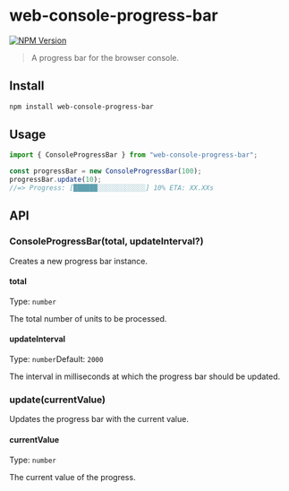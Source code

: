 # web-console-progress-bar

[![NPM Version](https://img.shields.io/npm/v/web-console-progress-bar.svg)](https://www.npmjs.com/package/web-console-progress-bar)

> A progress bar for the browser console.

## Install

```sh
npm install web-console-progress-bar
```

## Usage

```js
import { ConsoleProgressBar } from "web-console-progress-bar";

const progressBar = new ConsoleProgressBar(100);
progressBar.update(10);
//=> Progress: [██████░░░░░░░░░░░░] 10% ETA: XX.XXs
```

## API

### ConsoleProgressBar(total, updateInterval?)

Creates a new progress bar instance.

#### total

Type: `number`

The total number of units to be processed.

#### updateInterval

Type: `number`Default: `2000`

The interval in milliseconds at which the progress bar should be updated.

### update(currentValue)

Updates the progress bar with the current value.

#### currentValue

Type: `number`

The current value of the progress.
